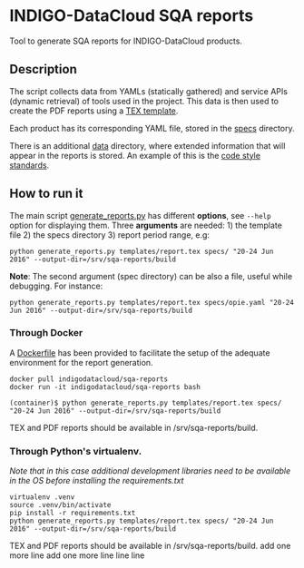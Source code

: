 # INDIGO-DataCloud SQA reports

Tool to generate SQA reports for INDIGO-DataCloud products.

## Description

The script collects data from YAMLs (statically gathered) and service APIs (dynamic retrieval) of tools used in the project. This data is then used to create the PDF reports using a [TEX template](templates/report.tex).

Each product has its corresponding YAML file, stored in the [specs](specs) directory.

There is an additional [data](data) directory, where extended information that will appear in the reports is stored. An example of this is the [code style standards](data/code_style.yaml).

## How to run it

The main script [generate_reports.py](generate_reports.py) has different **options**, see `--help` option for displaying them. Three **arguments** are needed: 1) the template file 2) the specs directory 3) report period range, e.g:
```{r, engine='bash', count_lines}
python generate_reports.py templates/report.tex specs/ "20-24 Jun 2016" --output-dir=/srv/sqa-reports/build
```

**Note**: The second argument (spec directory) can be also a file, useful while debugging. For instance:
```{r, engine='bash', count_lines}
python generate_reports.py templates/report.tex specs/opie.yaml "20-24 Jun 2016" --output-dir=/srv/sqa-reports/build
```

### Through Docker

A [Dockerfile](docker/Dockerfile) has been provided to facilitate the setup of the adequate environment for the report generation.

```{r, engine='bash', count_lines}
docker pull indigodatacloud/sqa-reports
docker run -it indigodatacloud/sqa-reports bash

(container)$ python generate_reports.py templates/report.tex specs/ "20-24 Jun 2016" --output-dir=/srv/sqa-reports/build
```

TEX and PDF reports should be available in /srv/sqa-reports/build.

### Through Python's virtualenv.

*Note that in this case additional development libraries need to be available in the OS before installing the requirements.txt*

```{r, engine='bash', count_lines}
virtualenv .venv
source .venv/bin/activate
pip install -r requirements.txt
python generate_reports.py templates/report.tex specs/ "20-24 Jun 2016" --output-dir=/srv/sqa-reports/build
```

TEX and PDF reports should be available in /srv/sqa-reports/build.
add one more line
add one more line
line
line
